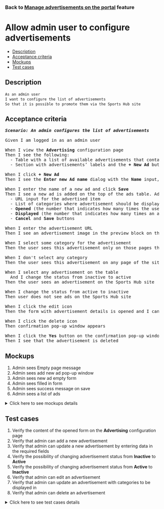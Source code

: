 ### Back to [Manage advertisements on the portal](../../) feature

# Allow admin user to configure advertisements

- [Description](#description)
- [Acceptance criteria](#acceptance-criteria)
- [Mockups](#mockups)
- [Test cases](#test-cases)

## Description

    As an admin user
    I want to configure the list of advertisements
    So that it is possible to promote them via the Sports Hub site

## Acceptance criteria

<pre>
<b><i>Scenario: An admin configures the list of advertisements</i></b>

Given I am logged in as an admin user

When I view the <b>Advertising</b> configuration page
Then I see the following:
  - Table with a list of available advertisements that contains ads name, status, and actions
  - Section with advertisements’ labels and the <b>+ New Ad</b> button in the header section

When I click <b>+ New Ad</b>
Then I see the <b>Enter new Ad name</b> dialog with the <b>Name</b> input, and the <b>Cancel</b> and <b>Save</b> buttons

When I enter the name of a new ad and click <b>Save</b>
Then I see a new ad is added on the top of the ads table. Ad’s preview block is displayed on the right side of the page with a date of Ad’s creation and the configuration page which contains:
  - URL input for the advertised item
  - List of categories where advertisement should be displayed (Note: advertisement category is optional. If no category is selected, then advertisement can be shown on any page of the site)
  - <b>Opened</b> (the number that indicates how many times the user selected the advertised item, the default value for new advertisement is 0)
  - <b>Displayed</b> (the number that indicates how many times an advertisement is displayed on the site, the default value for the new advertisement is 0)
  - <b>Cancel</b> and <b>Save</b> buttons

When I enter the advertisement URL
Then I see an advertisement image in the preview block on the right side of the page

When I select some category for the advertisement
Then the user sees this advertisement only on those pages that are related to a specified category

When I don't select any category
Then the user sees this advertisement on any page of the site

When I select any advertisement on the table
  And I change the status from inactive to active
Then the user sees an advertisement on the Sports Hub site

When I change the status from active to inactive
Then user does not see ads on the Sports Hub site

When I click the edit icon
Then the form with advertisement details is opened and I can edit the advertisement

When I click the delete icon
Then confirmation pop-up window appears

When I click the <b>Yes</b> button on the confirmation pop-up window
Then I see that the advertisement is deleted
</pre>

## Mockups

1. Admin sees Empty page message
2. Admin sees add new ad pop-up window
3. Admin sees new ad empty form
4. Admin sees filled in form
5. Admin sees success message on save
6. Admin sees a list of ads

<details>
  <summary>Click here to see mockups details</summary>

**1. Admin sees Empty page message:**

![Admin sees Empty page message](/products/sport_news_portal/web_application_features/manage_ads/images/no_ads_added.png)

**2. Admin sees add new ad pop-up window:**

![Admin sees add new ad pop-up window](/products/sport_news_portal/web_application_features/manage_ads/images/add_new_ads_popup.png)

**3. Admin sees new ad empty form**

![Admin sees new ad empty form](/products/sport_news_portal/web_application_features/manage_ads/images/add_new_ads.png)

**4. Admin sees filled in form**

![Admin sees filled in form](/products/sport_news_portal/web_application_features/manage_ads/images/add_new_ads_filled_in_form.png)

**5. Admin sees success message on save**

![Admin sees success message on save](/products/sport_news_portal/web_application_features/manage_ads/images/ads_is_saved_popup.png)

**6. Admin sees a list of ads**

![Admin sees a list of ads](/products/sport_news_portal/web_application_features/manage_ads/images/ads_list.png)

</details>

## Test cases

1. Verify the content of the opened form on the <b>Advertising</b> configuration page
2. Verify that admin can add a new advertisement
3. Verify that admin can update a new advertisement by entering data in the required fields
4. Verify the possibility of changing advertisement status from <b>Inactive</b> to <b>Active</b>
5. Verify the possibility of changing advertisement status from <b>Active</b> to <b>Inactive</b>
6. Verify that admin can edit an advertisement
7. Verify that admin can update an advertisement with categories to be displayed in
8. Verify that admin can delete an advertisement

<details>
  <summary>Click here to see test cases details</summary>

### **#1. Verify the content of the opened form on the Advertising configuration page**

|Preconditions|Steps|Expected result
--------------|-----|----------
|- Log in with admin account</br>- Go to the <b>Advertising</b> configuration page|1) Examine the content of the page|1) Table with a list of opened advertisements with the following column names: Ad Name, Status, Actions, an expandable section with URL, Category, Opened, and Displayed is present|

### **#2. Verify that admin can add a new advertisement**

|Preconditions|Steps|Expected result
--------------|-----|----------
|- Log in with admin account</br>- Go to the <b>Advertising</b> configuration page|1) Click the <b>+ New Ad</b> button</br>2) Enter an advertisement name</br>3) Click <b>Add</b>|1) Pop-up window to enter advertisement name appears</br>3) The new advertisement is displayed at the top of the advertisements table with the <b>Inactive</b> status and opened empty boxes that need to be entered with data|

### **#3. Verify that admin can update a new advertisement by entering data in the required fields**

|Preconditions|Steps|Expected result
--------------|-----|----------
|- Log in with admin account</br>- Go to the <b>Advertising</b> configuration page</br>- There is some advertisement added|1) Open already created advertisement</br>2) In the <b>URL</b> input, enter a URL</br>3) Click <b>Save</b>|3) The advertisement is updated with the new URL|

### **#4. Verify the possibility of changing advertisement status from Inactive to Active**

|Preconditions|Steps|Expected result
--------------|-----|----------
|- Log in with admin account</br>- Go to the <b>Advertising</b> configuration page</br>- There is some inactive advertisement|1) Click the <b>Inactive</b> toggle|1) The toggle changes to <b>Active</b>. Users can see advertisements on the site|

### **#5. Verify the possibility of changing advertisement status from Active to Inactive**

|Preconditions|Steps|Expected result
--------------|-----|----------
|- Log in with admin account</br>- Go to the <b>Advertising</b> configuration page</br>- There is some active advertisement|1) Click the <b>Active</b> toggle|1) The toggle changes to <b>Inactive</b>. Users can’t see advertisements on the site|

### **#6. Verify that admin can edit an advertisement**

|Preconditions|Steps|Expected result
--------------|-----|----------
|- Log in with admin account</br>- Go to the <b>Advertising</b> configuration page</br>- There is some advertisement|1) Select an advertisement from the list, and then click the edit icon</br>2) Update the URL and picture</br>3) Click <b>Save</b>|3) The advertisement is updated with the new data|

### **#7. Verify that admin can update an advertisement with categories to be displayed in**

|Preconditions|Steps|Expected result
--------------|-----|----------
|- Log in with admin account</br>- Go to the <b>Advertising</b> configuration page</br>- There is some advertisement|1) Select some categories by selecting checkboxes|1) The user sees the advertisement only on pages with the selected categories|

### **#8. Verify that admin can delete an advertisement**

|Preconditions|Steps|Expected result
--------------|-----|----------
|- Log in with admin account</br>- Go to the <b>Advertising</b> configuration page</br>- There is some advertisement|1) Select an advertisement from the list, and then click the delete icon</br>2) Click the <b>Yes</b> button on the confirmation pop-up window|1) The confirmation pop-up window appears</br>2) The advertisement is deleted|
</details>
